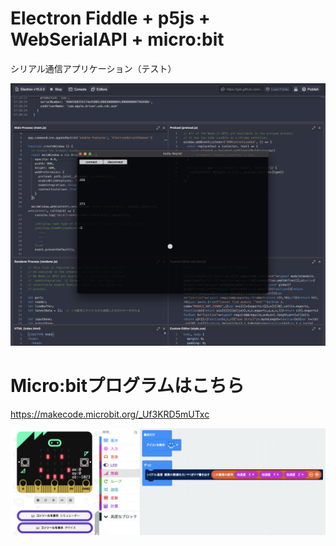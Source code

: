 # Electron Fiddle + p5js + WebSerialAPI + micro:bit

シリアル通信アプリケーション（テスト）

<img src = "./screenshot.png"></img>



# Micro:bitプログラムはこちら

https://makecode.microbit.org/_Uf3KRD5mUTxc

<img src="microbit.png"></img>